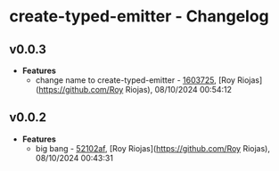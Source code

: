 
# create-typed-emitter - Changelog
## v0.0.3
- **Features**
  - change name to create-typed-emitter - [1603725]( https://github.com/royriojas/create-typed-emitter/commit/1603725 ), [Roy Riojas](https://github.com/Roy Riojas), 08/10/2024 00:54:12

    
## v0.0.2
- **Features**
  - big bang - [52102af]( https://github.com/royriojas/create-typed-emitter/commit/52102af ), [Roy Riojas](https://github.com/Roy Riojas), 08/10/2024 00:43:31

    

